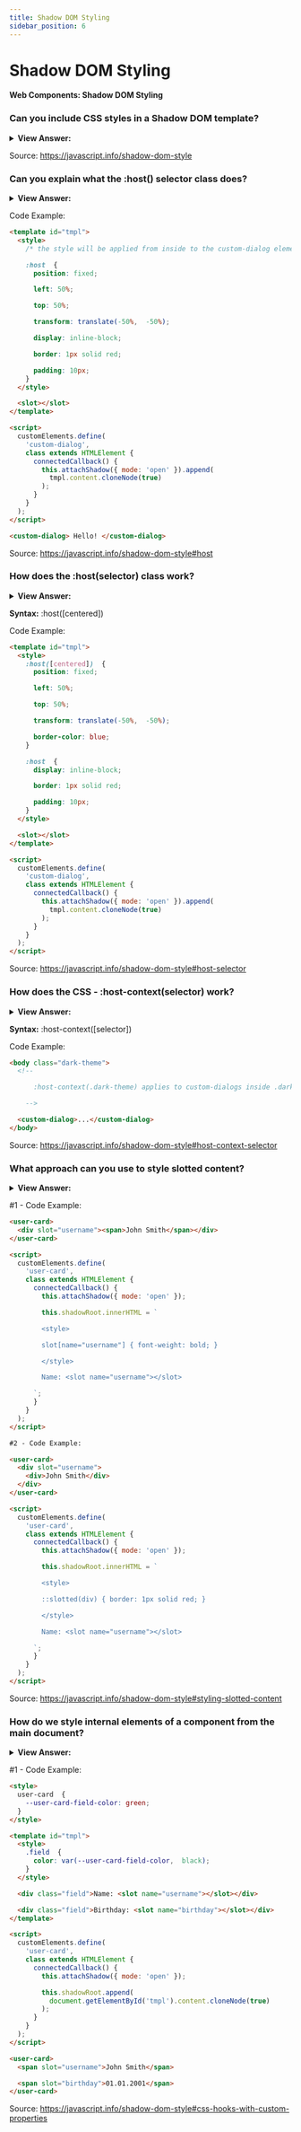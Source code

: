 ```yaml
---
title: Shadow DOM Styling
sidebar_position: 6
---
```


# Shadow DOM Styling

**Web Components: Shadow DOM Styling**

<head>
  <title>Shadow DOM Styling - JavaScript Interview Questions & Answers</title>
  <meta charSet="utf-8" />
</head>

### Can you include CSS styles in a Shadow DOM template?

<details>
  <summary><strong>View Answer:</strong></summary>
  <div>
  <div><strong>Interview Response:</strong> Yes, the Shadow DOM may include both &#8249;style&#8250; and &#8249;link rel="stylesheet" href="…"&#8250; tags. In the latter case, stylesheets are HTTP-cached, so they are not redownloaded for multiple components that use same template. As a rule, local styles work only inside the shadow tree, and document styles work outside of it. But there are few exceptions.
    </div>
  </div>
</details>

Source: <https://javascript.info/shadow-dom-style>

### Can you explain what the :host() selector class does?

<details>
  <summary><strong>View Answer:</strong></summary>
  <div>
  <div><strong>Interview Response:</strong> The :host() CSS pseudo-class function selects the shadow host of the shadow DOM containing the CSS it is used inside (so you can select a custom element from inside its shadow DOM), but only if the selector given as the function's parameter matches the shadow host.
    </div>
  </div>
</details>

Code Example:

```html
<template id="tmpl">
  <style>
    /* the style will be applied from inside to the custom-dialog element */

    :host  {
      position: fixed;

      left: 50%;

      top: 50%;

      transform: translate(-50%,  -50%);

      display: inline-block;

      border: 1px solid red;

      padding: 10px;
    }
  </style>

  <slot></slot>
</template>

<script>
  customElements.define(
    'custom-dialog',
    class extends HTMLElement {
      connectedCallback() {
        this.attachShadow({ mode: 'open' }).append(
          tmpl.content.cloneNode(true)
        );
      }
    }
  );
</script>

<custom-dialog> Hello! </custom-dialog>
```

Source: <https://javascript.info/shadow-dom-style#host>

### How does the :host(selector) class work?

<details>
  <summary><strong>View Answer:</strong></summary>
  <div>
  <div><strong>Interview Response:</strong> It works the same as :host, but applied only if the shadow host matches the selector.
    </div>
  </div>
</details>

**Syntax:** :host([centered])

Code Example:

```html
<template id="tmpl">
  <style>
    :host([centered])  {
      position: fixed;

      left: 50%;

      top: 50%;

      transform: translate(-50%,  -50%);

      border-color: blue;
    }

    :host  {
      display: inline-block;

      border: 1px solid red;

      padding: 10px;
    }
  </style>

  <slot></slot>
</template>

<script>
  customElements.define(
    'custom-dialog',
    class extends HTMLElement {
      connectedCallback() {
        this.attachShadow({ mode: 'open' }).append(
          tmpl.content.cloneNode(true)
        );
      }
    }
  );
</script>
```

Source: <https://javascript.info/shadow-dom-style#host-selector>

### How does the CSS - :host-context(selector) work?

<details>
  <summary><strong>View Answer:</strong></summary>
  <div>
  <div><strong>Interview Response:</strong> It works the same as :host, but applied only if the shadow host or any of its ancestors in the outer document matches the selector.
    </div>
  </div>
</details>

**Syntax:** :host-context([selector])

Code Example:

```html
<body class="dark-theme">
  <!--

      :host-context(.dark-theme) applies to custom-dialogs inside .dark-theme

    -->

  <custom-dialog>...</custom-dialog>
</body>
```

Source: <https://javascript.info/shadow-dom-style#host-context-selector>

### What approach can you use to style slotted content?

<details>
  <summary><strong>View Answer:</strong></summary>
  <div>
  <div><strong>Interview Response:</strong> If we would like to style slotted elements in our component, there are two choices. First, we can style the &#8249;slot&#8250; itself and rely on CSS inheritance. Another option is to use:: slotted(selector) pseudo-class. It matches elements based on two conditions. First, it is a slotted element, that comes from the light DOM. Slot name does not matter. Just any slotted element, but only the element itself, not its children. Second, the element matches the selector. It should be noted, ::slotted selector can’t descend any further into the slot.
    </div>
  </div>
</details>

#1 - Code Example:

```html
<user-card>
  <div slot="username"><span>John Smith</span></div>
</user-card>

<script>
  customElements.define(
    'user-card',
    class extends HTMLElement {
      connectedCallback() {
        this.attachShadow({ mode: 'open' });

        this.shadowRoot.innerHTML = `

        <style>

        slot[name="username"] { font-weight: bold; }

        </style>

        Name: <slot name="username"></slot>

      `;
      }
    }
  );
</script>

#2 - Code Example:

<user-card>
  <div slot="username">
    <div>John Smith</div>
  </div>
</user-card>

<script>
  customElements.define(
    'user-card',
    class extends HTMLElement {
      connectedCallback() {
        this.attachShadow({ mode: 'open' });

        this.shadowRoot.innerHTML = `

        <style>

        ::slotted(div) { border: 1px solid red; }

        </style>

        Name: <slot name="username"></slot>

      `;
      }
    }
  );
</script>
```

Source: <https://javascript.info/shadow-dom-style#styling-slotted-content>

### How do we style internal elements of a component from the main document?

<details>
  <summary><strong>View Answer:</strong></summary>
  <div>
  <div><strong>Interview Response:</strong> There is no selector that can directly affect shadow DOM styles from the document. But just as we expose methods to interact with our component, we can expose CSS variables (custom CSS properties) to style it. Custom CSS properties exist on all levels, both in light and shadow.
    </div>
  </div>
</details>

#1 - Code Example:

```html
<style>
  user-card  {
    --user-card-field-color: green;
  }
</style>

<template id="tmpl">
  <style>
    .field  {
      color: var(--user-card-field-color,  black);
    }
  </style>

  <div class="field">Name: <slot name="username"></slot></div>

  <div class="field">Birthday: <slot name="birthday"></slot></div>
</template>

<script>
  customElements.define(
    'user-card',
    class extends HTMLElement {
      connectedCallback() {
        this.attachShadow({ mode: 'open' });

        this.shadowRoot.append(
          document.getElementById('tmpl').content.cloneNode(true)
        );
      }
    }
  );
</script>

<user-card>
  <span slot="username">John Smith</span>

  <span slot="birthday">01.01.2001</span>
</user-card>
```

Source: <https://javascript.info/shadow-dom-style#css-hooks-with-custom-properties>
